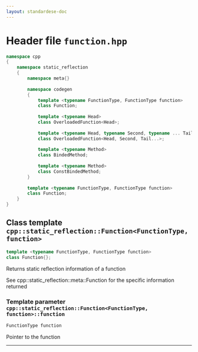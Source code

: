 ```yaml
---
layout: standardese-doc
---
```


# Header file `function.hpp`

``` cpp
namespace cpp
{
    namespace static_reflection
    {
        namespace meta{}
        
        namespace codegen
        {
            template <typename FunctionType, FunctionType function>
            class Function;
            
            template <typename Head>
            class OverloadedFunction<Head>;
            
            template <typename Head, typename Second, typename ... Tail>
            class OverloadedFunction<Head, Second, Tail...>;
            
            template <typename Method>
            class BindedMethod;
            
            template <typename Method>
            class ConstBindedMethod;
        }
        
        template <typename FunctionType, FunctionType function>
        class Function;
    }
}
```

## Class template `cpp::static_reflection::Function<FunctionType, function>`<a id="cpp::static_reflection::Function<FunctionType, function>"></a>

``` cpp
template <typename FunctionType, FunctionType function>
class Function{};
```

Returns static reflection information of a function

See cpp::static\_reflection::meta::Function for the specific information returned

### Template parameter `cpp::static_reflection::Function<FunctionType, function>::function`<a id="cpp::static_reflection::Function<FunctionType, function>.function"></a>

``` cpp
FunctionType function
```

Pointer to the function

-----

